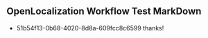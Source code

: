 ## OpenLocalization Workflow Test MarkDown
* 51b54f13-0b68-4020-8d8a-609fcc8c6599 thanks!

<!--HONumber=Jul16_HO5-->


